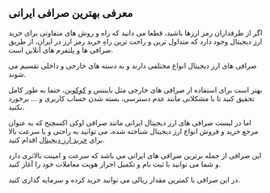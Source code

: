 

## معرفی بهترین صرافی ایرانی

اگر از طرفداران رمز ارزها باشید، قطعا می دانید که راه و روش های متفاوتی برای خرید ارز دیجیتال وجود دارد که متداول ترین و راحت ترین راهِ خرید رمز ارز در ایران، از طریق صرافی ها و پلتفرم های آنلاین است.

صرافی های ارز دیجیتال انواع مختلفی دارند و به دسته های خارجی و داخلی تقسیم می شوند.

بهتر است برای استفاده از صرافی های خارجی مثل بایننس و [کوکوین](https://www.kucoin.com/learn/crypto/what-is-hamster-kombat-telegram-crypto-game)، حتما به طور کامل تحقیق کنید تا با مشکلاتی مانند عدم دسترسی، بسته شدن حساب کاربری و … برخورد نکنید.

اما در لیست صرافی های ارز دیجیتال ایرانی مانند صرافی اوکی اکسچنج که به عنوان مرجع خرید و فروش انواع ارز دیجیتال شناخته شده، می توانید به راحتی و با سرعت بالا برای [خرید ارز دیجیتال](https://ok-ex.io/) اقدام کنید.

این صرافی از جمله برترین صرافی های ایرانی می باشد که سرعت و امینت بالاتری دارد و شما می توانید با ثبت نام و تکمیل احراز هویت معاملات خود را آغاز کنید.

در این صرافی با کمترین مقدار ریالی می توانید خرید کرده و سرمایه گذاری کنید.
